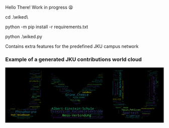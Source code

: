 Hello There!
Work in progress 😫

cd .\wiked\

python -m pip install -r requirements.txt

python .\wiked.py

Contains extra features for the predefined JKU campus network

### Example of a generated JKU contributions world cloud
![Example JKU masked word cloud](example_jku_cloud.png)
